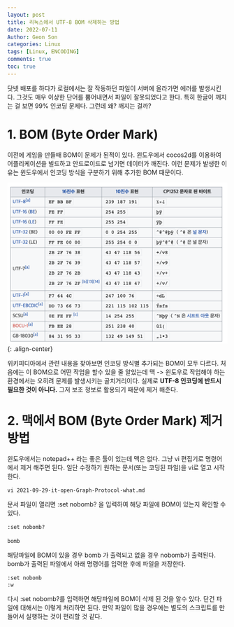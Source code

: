 ```yaml
---
layout: post
title: 리눅스에서 UTF-8 BOM 삭제하는 방법
date: 2022-07-11
Author: Geon Son
categories: Linux
tags: [Linux, ENCODING]
comments: true
toc: true
---
```


닷넷 배포를 하다가 로컬에서는 잘 작동하던 파일이 서버에 올라가면 에러를 발생시킨다.
그것도 매우 이상한 단어를 뿜어내면서 파일이 잘못되었다고 한다. 특히 한글이 깨지는 걸 보면 99% 인코딩 문제다.
그런데 왜? 깨지는 걸까?



# 1. BOM (Byte Order Mark)
이전에 게임을 만들때 BOM이 문제가 된적이 있다. 윈도우에서 cocos2d를 이용하여 어플리케이션을 빌드하고 안드로이드로 넘기면 데이터가 깨진다.
이런 문제가 발생한 이유는 윈도우에서 인코딩 방식을 구분하기 위해 추가한 BOM 때문이다.

![](/images/linux/utf-8-bom-ex-dasg521d46d.png){: .align-center}

위키피디아에서 관련 내용을 찾아보면 인코딩 방식별 추가되는 BOM이 모두 다르다. 처음에는 이 BOM으로 어떤 작업을 할수 있을 줄 알았는데
맥 ->  윈도우로 작업해야 하는 환경에서는 오히려 문제를 발생시키는 골치거리이다. 실제로 **UTF-8 인코딩에 반드시 필요한 것이 아니다.**
그저 보조 정보로 활용되기 때문에 제거 해준다.  

# 2. 맥에서 BOM (Byte Order Mark) 제거 방법
윈도우에서는 notepad++ 라는 좋은 툴이 있는데 맥은 없다. 그냥 vi 편집기로 명령어에서 제거 해주면 된다.
일단 수정하기 원하는 문서(또는 코딩된 파일)을 vi로 열고 시작한다.

~~~
vi 2021-09-29-it-open-Graph-Protocol-what.md
~~~

문서 파일이 열리면 :set nobomb? 을 입력하여 해당 파일에 BOM이 있는지 확인할 수 있다.

```
:set nobomb?

bomb
```

해당파일에 BOM이 있을 경우 bomb 가 출력되고 없을 경우 nobomb가 출력된다.
bomb가 출력된 파일에서 아래 명령어를 입력한 후에 파일을 저장한다.

~~~
:set nobomb
:w
~~~

다시 :set nobomb?를 입력하면 해당파일에 BOM이 삭제 된 것을 알수 있다.
단건 파일에 대해서는 이렇게 처리하면 된다. 만약 파일이 많을 경우에는
별도의 스크립트를 만들어서 실행하는 것이 편리할 것 같다.
